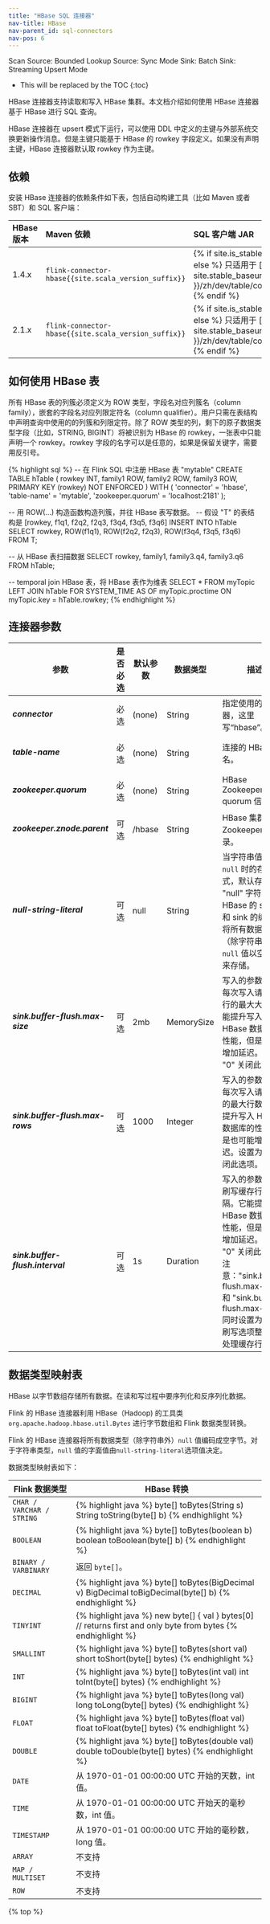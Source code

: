 ```yaml
---
title: "HBase SQL 连接器"
nav-title: HBase
nav-parent_id: sql-connectors
nav-pos: 6
---
```

<!--
Licensed to the Apache Software Foundation (ASF) under one
or more contributor license agreements.  See the NOTICE file
distributed with this work for additional information
regarding copyright ownership.  The ASF licenses this file
to you under the Apache License, Version 2.0 (the
"License"); you may not use this file except in compliance
with the License.  You may obtain a copy of the License at

  http://www.apache.org/licenses/LICENSE-2.0

Unless required by applicable law or agreed to in writing,
software distributed under the License is distributed on an
"AS IS" BASIS, WITHOUT WARRANTIES OR CONDITIONS OF ANY
KIND, either express or implied.  See the License for the
specific language governing permissions and limitations
under the License.
-->

<span class="label label-primary">Scan Source: Bounded</span>
<span class="label label-primary">Lookup Source: Sync Mode</span>
<span class="label label-primary">Sink: Batch</span>
<span class="label label-primary">Sink: Streaming Upsert Mode</span>

* This will be replaced by the TOC
{:toc}

HBase 连接器支持读取和写入 HBase 集群。本文档介绍如何使用 HBase 连接器基于 HBase 进行 SQL 查询。

HBase 连接器在 upsert 模式下运行，可以使用 DDL 中定义的主键与外部系统交换更新操作消息。但是主键只能基于 HBase 的 rowkey 字段定义。如果没有声明主键，HBase 连接器默认取 rowkey 作为主键。

依赖
------------

安装 HBase 连接器的依赖条件如下表，包括自动构建工具（比如 Maven 或者 SBT）和 SQL 客户端：

| HBase 版本          | Maven 依赖                                          | SQL 客户端 JAR        |
| :------------------ | :-------------------------------------------------------- | :----------------------|
| 1.4.x               | `flink-connector-hbase{{site.scala_version_suffix}}`      | {% if site.is_stable %} [Download](https://repo.maven.apache.org/maven2/org/apache/flink/flink-sql-connector-hbase{{site.scala_version_suffix}}/{{site.version}}/flink-sql-connector-hbase{{site.scala_version_suffix}}-{{site.version}}.jar) {% else %} 只适用于 [稳定发布版]({{ site.stable_baseurl }}/zh/dev/table/connectors/hbase.html) {% endif %}|
| 2.1.x               | `flink-connector-hbase{{site.scala_version_suffix}}`      | {% if site.is_stable %} [Download](https://repo.maven.apache.org/maven2/org/apache/flink/flink-sql-connector-hbase{{site.scala_version_suffix}}/{{site.version}}/flink-sql-connector-hbase{{site.scala_version_suffix}}-{{site.version}}.jar) {% else %} 只适用于 [稳定发布版]({{ site.stable_baseurl }}/zh/dev/table/connectors/hbase.html) {% endif %}|


如何使用 HBase 表
----------------

所有 HBase 表的列簇必须定义为 ROW 类型，字段名对应列簇名（column family），嵌套的字段名对应列限定符名（column qualifier）。用户只需在表结构中声明查询中使用的的列簇和列限定符。除了 ROW 类型的列，剩下的原子数据类型字段（比如，STRING, BIGINT）将被识别为 HBase 的 rowkey，一张表中只能声明一个 rowkey。rowkey 字段的名字可以是任意的，如果是保留关键字，需要用反引号。

<div class="codetabs" markdown="1">
<div data-lang="SQL" markdown="1">
{% highlight sql %}
-- 在 Flink SQL 中注册 HBase 表 "mytable"
CREATE TABLE hTable (
 rowkey INT,
 family1 ROW<q1 INT>,
 family2 ROW<q2 STRING, q3 BIGINT>,
 family3 ROW<q4 DOUBLE, q5 BOOLEAN, q6 STRING>,
 PRIMARY KEY (rowkey) NOT ENFORCED
) WITH (
 'connector' = 'hbase',
 'table-name' = 'mytable',
 'zookeeper.quorum' = 'localhost:2181'
);

-- 用 ROW(...) 构造函数构造列簇，并往 HBase 表写数据。
-- 假设 "T" 的表结构是 [rowkey, f1q1, f2q2, f2q3, f3q4, f3q5, f3q6]
INSERT INTO hTable
SELECT rowkey, ROW(f1q1), ROW(f2q2, f2q3), ROW(f3q4, f3q5, f3q6) FROM T;

-- 从 HBase 表扫描数据
SELECT rowkey, family1, family3.q4, family3.q6 FROM hTable;

-- temporal join HBase 表，将 HBase 表作为维表
SELECT * FROM myTopic
LEFT JOIN hTable FOR SYSTEM_TIME AS OF myTopic.proctime
ON myTopic.key = hTable.rowkey;
{% endhighlight %}
</div>
</div>

连接器参数
----------------

<table class="table table-bordered">
    <thead>
      <tr>
        <th class="text-left" style="width: 25%">参数</th>
        <th class="text-center" style="width: 10%">是否必选</th>
        <th class="text-center" style="width: 10%">默认参数</th>
        <th class="text-center" style="width: 10%">数据类型</th>
        <th class="text-center" style="width: 45%">描述</th>
      </tr>
    </thead>
    <tbody>
    <tr>
      <td><h5>connector</h5></td>
      <td>必选</td>
      <td style="word-wrap: break-word;">(none)</td>
      <td>String</td>
      <td>指定使用的连接器，这里写“hbase”。</td>
    </tr>
    <tr>
      <td><h5>table-name</h5></td>
      <td>必选</td>
      <td style="word-wrap: break-word;">(none)</td>
      <td>String</td>
      <td>连接的 HBase 表名。</td>
    </tr>
    <tr>
      <td><h5>zookeeper.quorum</h5></td>
      <td>必选</td>
      <td style="word-wrap: break-word;">(none)</td>
      <td>String</td>
      <td>HBase Zookeeper quorum 信息。</td>
    </tr>
    <tr>
      <td><h5>zookeeper.znode.parent</h5></td>
      <td>可选</td>
      <td style="word-wrap: break-word;">/hbase</td>
      <td>String</td>
      <td>HBase 集群的 Zookeeper 根目录。</td>
    </tr>
    <tr>
      <td><h5>null-string-literal</h5></td>
      <td>可选</td>
      <td style="word-wrap: break-word;">null</td>
      <td>String</td>
      <td>当字符串值为 <code>null</code> 时的存储形式，默认存成 "null" 字符串。HBase 的 source 和 sink 的编解码将所有数据类型（除字符串外）将 <code>null</code> 值以空字节来存储。</td>
    </tr>
    <tr>
      <td><h5>sink.buffer-flush.max-size</h5></td>
      <td>可选</td>
      <td style="word-wrap: break-word;">2mb</td>
      <td>MemorySize</td>
      <td>写入的参数选项。每次写入请求缓存行的最大大小。它能提升写入 HBase 数据库的性能，但是也可能增加延迟。设置为 "0" 关闭此选项。
      </td>
    </tr>
    <tr>
      <td><h5>sink.buffer-flush.max-rows</h5></td>
      <td>可选</td>
      <td style="word-wrap: break-word;">1000</td>
      <td>Integer</td>
      <td>写入的参数选项。 每次写入请求缓存的最大行数。它能提升写入 HBase 数据库的性能，但是也可能增加延迟。设置为 "0" 关闭此选项。
      </td>
    </tr>
    <tr>
      <td><h5>sink.buffer-flush.interval</h5></td>
      <td>可选</td>
      <td style="word-wrap: break-word;">1s</td>
      <td>Duration</td>
      <td>写入的参数选项。刷写缓存行的间隔。它能提升写入 HBase 数据库的性能，但是也可能增加延迟。设置为 "0" 关闭此选项。注意："sink.buffer-flush.max-size" 和 "sink.buffer-flush.max-rows" 同时设置为 "0"，刷写选项整个异步处理缓存行为。
      </td>
    </tr>
    </tbody>
</table>



数据类型映射表
----------------

HBase 以字节数组存储所有数据。在读和写过程中要序列化和反序列化数据。

Flink 的 HBase 连接器利用 HBase（Hadoop) 的工具类 `org.apache.hadoop.hbase.util.Bytes` 进行字节数组和 Flink 数据类型转换。

Flink 的 HBase 连接器将所有数据类型（除字符串外）`null` 值编码成空字节。对于字符串类型，`null` 值的字面值由`null-string-literal`选项值决定。

数据类型映射表如下：

<table class="table table-bordered">
    <thead>
      <tr>
        <th class="text-left">Flink 数据类型</th>
        <th class="text-left">HBase 转换</th>
      </tr>
    </thead>
    <tbody>
    <tr>
      <td><code>CHAR / VARCHAR / STRING</code></td>
      <td>
{% highlight java %}
byte[] toBytes(String s)
String toString(byte[] b)
{% endhighlight %}
      </td>
    </tr>
    <tr>
      <td><code>BOOLEAN</code></td>
      <td>
{% highlight java %}
byte[] toBytes(boolean b)
boolean toBoolean(byte[] b)
{% endhighlight %}
      </td>
    </tr>
    <tr>
      <td><code>BINARY / VARBINARY</code></td>
      <td>返回 <code>byte[]</code>。</td>
    </tr>
    <tr>
      <td><code>DECIMAL</code></td>
      <td>
{% highlight java %}
byte[] toBytes(BigDecimal v)
BigDecimal toBigDecimal(byte[] b)
{% endhighlight %}
      </td>
    </tr>
    <tr>
      <td><code>TINYINT</code></td>
      <td>
{% highlight java %}
new byte[] { val }
bytes[0] // returns first and only byte from bytes
{% endhighlight %}
      </td>
    </tr>
    <tr>
      <td><code>SMALLINT</code></td>
      <td>
{% highlight java %}
byte[] toBytes(short val)
short toShort(byte[] bytes)
{% endhighlight %}
      </td>
    </tr>
    <tr>
      <td><code>INT</code></td>
      <td>
{% highlight java %}
byte[] toBytes(int val)
int toInt(byte[] bytes)
{% endhighlight %}
      </td>
    </tr>
    <tr>
      <td><code>BIGINT</code></td>
      <td>
{% highlight java %}
byte[] toBytes(long val)
long toLong(byte[] bytes)
{% endhighlight %}
      </td>
    </tr>
    <tr>
      <td><code>FLOAT</code></td>
      <td>
{% highlight java %}
byte[] toBytes(float val)
float toFloat(byte[] bytes)
{% endhighlight %}
      </td>
    </tr>
    <tr>
      <td><code>DOUBLE</code></td>
      <td>
{% highlight java %}
byte[] toBytes(double val)
double toDouble(byte[] bytes)
{% endhighlight %}
      </td>
    </tr>
    <tr>
      <td><code>DATE</code></td>
      <td>从 1970-01-01 00:00:00 UTC 开始的天数，int 值。</td>
    </tr>
    <tr>
      <td><code>TIME</code></td>
      <td>从 1970-01-01 00:00:00 UTC 开始天的毫秒数，int 值。</td>
    </tr>
    <tr>
      <td><code>TIMESTAMP</code></td>
      <td>从 1970-01-01 00:00:00 UTC 开始的毫秒数，long 值。</td>
    </tr>
    <tr>
      <td><code>ARRAY</code></td>
      <td>不支持</td>
    </tr>
    <tr>
      <td><code>MAP / MULTISET</code></td>
      <td>不支持</td>
    </tr>
    <tr>
      <td><code>ROW</code></td>
      <td>不支持</td>
    </tr>
    </tbody>
</table>

{% top %}
